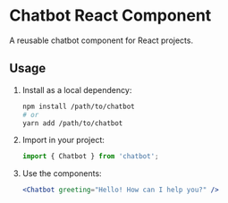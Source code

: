 # Chatbot React Component

A reusable chatbot component for React projects.

## Usage

1. Install as a local dependency:
   ```sh
   npm install /path/to/chatbot
   # or
   yarn add /path/to/chatbot
   ```
2. Import in your project:
   ```js
   import { Chatbot } from 'chatbot';
   ```
3. Use the components:
   ```jsx
   <Chatbot greeting="Hello! How can I help you?" />
   ```
